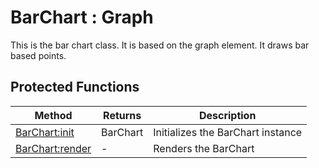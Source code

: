 # BarChart : Graph
This is the bar chart class. It is based on the graph element. It draws bar based points.


## Protected Functions

|Method|Returns|Description|
|---|---|---|
|[BarChart:init](#BarChart:init)|BarChart|Initializes the BarChart instance
|[BarChart:render](#BarChart:render)|-|Renders the BarChart


